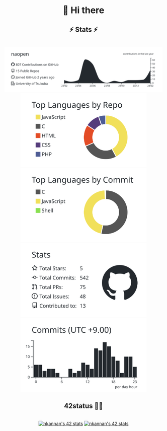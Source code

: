 <h1 align="center">
	👋 Hi there
</h1>

<h2 align="center">⚡ Stats ⚡</h2>
<br>
<div align="center">
	<img src="https://raw.githubusercontent.com/naopen/naopen/main/profile-summary-card-output/graywhite/0-profile-details.svg"
		width="800px">
	<img src="https://raw.githubusercontent.com/naopen/naopen/main/profile-summary-card-output/graywhite/1-repos-per-language.svg"
		width="400px">
	<img src="https://raw.githubusercontent.com/naopen/naopen/main/profile-summary-card-output/graywhite/2-most-commit-language.svg"
		width="400px">
	<img src="https://raw.githubusercontent.com/naopen/naopen/main/profile-summary-card-output/graywhite/3-stats.svg"
		width="400px">
	<img src="https://raw.githubusercontent.com/naopen/naopen/main/profile-summary-card-output/graywhite/4-productive-time.svg"
		width="400px">
</div>

<h2 align="center">42status 👨‍💻</h2>
<br>
<div align="center">
	<a href="https://github.com/Coday-meric/badge42"><img
			src="https://badge42.coday.fr/api/v2/clrqdtc5t333601p4mhv1ue9s/stats?cursusId=9&coalitionId=63"
			alt="nkannan's 42 stats" width="400px" /></a>
	<a href="https://github.com/Coday-meric/badge42"><img
			src="https://badge42.coday.fr/api/v2/clrqdtc5t333601p4mhv1ue9s/stats?cursusId=21&coalitionId=307"
			alt="nkannan's 42 stats" width="400px" /></a>
</div>
